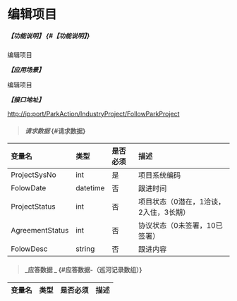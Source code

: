 # 编辑项目

##### _【功能说明】_ {#【功能说明】}

编辑项目

_**【应用场景】**_

编辑项目

_**【接口地址】**_

[http://ip:port/ParkAction/IndustryProject/FollowParkProject](http://ip:port/ParkAction/IndustryProject/FlowParkProject)

> #### _请求数据_ {#请求数据}

| 变量名 | 类型 | 是否必须 | 描述 |
| :--- | :--- | :--- | :--- |
| ProjectSysNo | int | 是 | 项目系统编码 |
| FolowDate | datetime | 否 | 跟进时间 |
| ProjectStatus | int | 否 | 项目状态（0潜在，1洽谈，2入住，3长期） |
| AgreementStatus | int | 否 | 协议状态（0未签署，10已签署） |
| FolowDesc | string | 否 | 跟进内容 |

> #### _应答数据 _ {#应答数据-（巡河记录数组）}

| 变量名 | 类型 | 是否必须 | 描述 |
| :--- | :--- | :--- | :--- |




